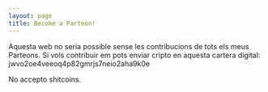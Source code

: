 ```yaml
---
layout: page
title: Become a Parteon!
---
```


Aquesta web no seria possible sense les contribucions de tots els meus Parteons.
Si vols contribuir em pots enviar cripto en aquesta cartera digital: jwvo2oe4veeoq4p82gmrjs7neio2aha9k0e

No accepto shitcoins.